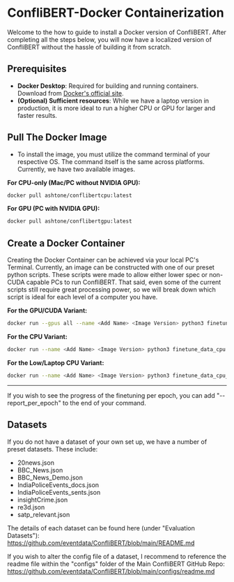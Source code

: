 # ConfliBERT-Docker Containerization

Welcome to the how to guide to install a Docker version of ConfliBERT. After completing all the steps below, you will now have a localized version of ConfliBERT without the hassle of building it from scratch. 

## Prerequisites
- **Docker Desktop**: Required for building and running containers. Download from [Docker's official site](https://www.docker.com/products/docker-desktop/).
- **(Optional) Sufficient resources**: While we have a laptop version in production, it is more ideal to run a higher CPU or GPU for larger and faster results.

## Pull The Docker Image
- To install the image, you must utilize the command terminal of your respective OS. The command itself is the same across platforms. Currently, we have two available images.
  
**For CPU-only (Mac/PC without NVIDIA GPU):**
```bash
docker pull ashtone/conflibertcpu:latest
```

**For GPU (PC with NVIDIA GPU):**
```bash
docker pull ashtone/conflibertgpu:latest
```

## Create a Docker Container

Creating the Docker Container can be achieved via your local PC's Terminal. Currently, an image can be constructed with one of our preset python scripts. These scripts were made to allow either lower spec or non-CUDA capable PCs to run ConfliBERT. That said, even some of the current scripts still require great processing power, so we will break down which script is ideal for each level of a computer you have.

**For the GPU/CUDA Variant:**
```bash
docker run --gpus all --name <Add Name> <Image Version> python3 finetune_data.py --dataset <Add Desired Dataset>
```

**For the CPU Variant:**
```bash
docker run --name <Add Name> <Image Version> python3 finetune_data_cpu.py --dataset <Add Desired Dataset>
```

**For the Low/Laptop CPU Variant:**
```bash
docker run --name <Add Name> <Image Version> python3 finetune_data_cpu_low.py --dataset <Add Desired Dataset>
```
---

If you wish to see the progress of the finetuning per epoch, you can add "--report_per_epoch" to the end of your command.

## Datasets

If you do not have a dataset of your own set up, we have a number of preset datasets. These include:
- 20news.json
- BBC_News.json
- BBC_News_Demo.json
- IndiaPoliceEvents_docs.json
- IndiaPoliceEvents_sents.json
- insightCrime.json
- re3d.json
- satp_relevant.json

The details of each dataset can be found here (under "Evaluation Datasets"): https://github.com/eventdata/ConfliBERT/blob/main/README.md

If you wish to alter the config file of a dataset, I recommend to reference the readme file within the "configs" folder of the Main ConfliBERT GitHub Repo: https://github.com/eventdata/ConfliBERT/blob/main/configs/readme.md
